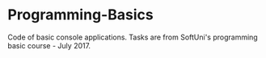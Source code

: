# Programming-Basics
Code of basic console applications. Tasks are from SoftUni's programming basic course - July 2017. 